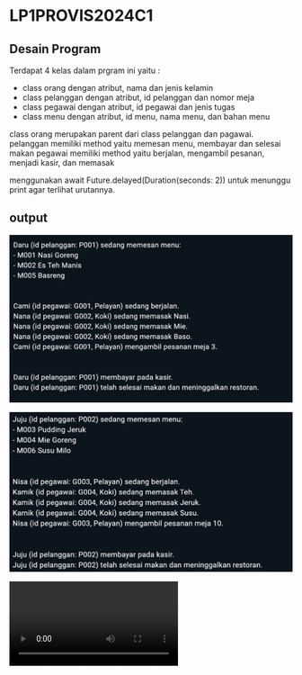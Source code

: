 # LP1PROVIS2024C1

## Desain Program
Terdapat 4 kelas dalam prgram ini yaitu : 
* class orang dengan atribut, nama dan jenis kelamin
* class pelanggan dengan atribut, id pelanggan dan nomor meja
* class pegawai dengan atribut, id pegawai dan jenis tugas
* class menu dengan atribut, id menu, nama menu, dan bahan menu

class orang merupakan parent dari class pelanggan dan pagawai.
pelanggan memiliki method yaitu memesan menu, membayar dan selesai makan
pegawai memiliki method yaitu berjalan, mengambil pesanan, menjadi kasir, dan memasak

menggunakan await Future.delayed(Duration(seconds: 2)) untuk menunggu print agar terlihat urutannya.
## output 

![ss_1](ss_1.png)

![ss_2](ss_2.png)

![hasil](hasil.mp4)
